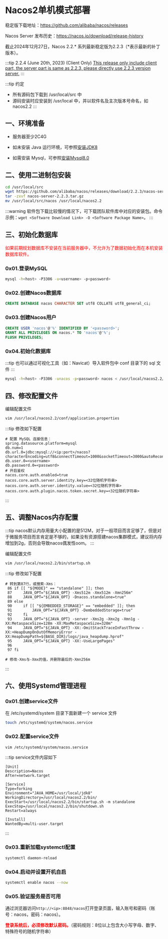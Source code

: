 # Nacos2单机模式部署

稳定版下载地址：https://github.com/alibaba/nacos/releases

Nacos Server 发布历史：https://nacos.io/download/release-history

截止2024年12月27日，Nacos 2.2.* 系列最新稳定版为2.2.3（*表示最新的补丁版本）。

:::tip 2.2.4 (June 20th, 2023) (Client Only)
[This release only include client part, the server part is same as 2.2.3, please directly use 2.2.3 version server.](https://github.com/alibaba/nacos/releases/tag/2.2.4)
:::

:::tip 约定
- 所有源码包下载到 /usr/local/src 中
- 源码安装时应安装到 /usr/local 中，并以软件名及主次版本号命名，如 nacos2.2
:::

## 一、环境准备

- 服务器至少2C4G

- 如未安装 Java 运行环境，可参照<a href="/devops/java/install-jdk.html#基于tar-gz包安装jdk8" target="_blank">安装JDK8</a>

- 如需安装 Mysql，可参照<a href="/database/mysql/install-mysql8.0.html" target="_blank">安装Mysql8.0</a>

## 二、使用二进制包安装

```bash
cd /usr/local/src
wget https://github.com/alibaba/nacos/releases/download/2.2.3/nacos-server-2.2.3.tar.gz
tar -zxvf nacos-server-2.2.3.tar.gz
mv /usr/local/src/nacos /usr/local/nacos2.2
```

:::warning
软件包下载比较慢的情况下，可下载团队软件库中对应的安装包。命令示例：`wget <Software Download Link> -O <Software Package Name>`。
:::

## 三、初始化数据库

<font color="red">如果前期规划数据库不安装在当前服务器中，不允许为了数据初始化而在本机安装数据库软件。</font>

### 0x01.登录MySQL
   
```bash
mysql -h<host> -P3306 -u<username> -p<password>
```

### 0x02.创建Nacos数据库

```sql
CREATE DATABASE nacos CHARACTER SET utf8 COLLATE utf8_general_ci;
```

### 0x03.创建Nacos用户

```sql
CREATE USER 'nacos'@'%' IDENTIFIED BY '<password>';
GRANT ALL PRIVILEGES ON nacos.* TO 'nacos'@'%';
FLUSH PRIVILEGES;
```

### 0x04.初始化数据库

:::tip
也可以通过可视化工具（如：Navicat）导入软件包中 conf 目录下的 sql 文件
:::

```bash
mysql -h<host> -P3306 -unacos -p<password> nacos < /usr/local/nacos2.2/conf/mysql-schema.sql
```

## 四、修改配置文件

编辑配置文件

```bash
vim /usr/local/nacos2.2/conf/application.properties
```

:::tip 修改如下配置
```vim
# 配置 MySQL 连接信息：
spring.datasource.platform=mysql
db.num=1
db.url.0=jdbc:mysql://<ip:port>/nacos?characterEncoding=utf8&connectTimeout=1000&socketTimeout=3000&autoReconnect=true&useUnicode=true&useSSL=false&serverTimezone=UTC
db.user.0=<username>
db.password.0=<password>
# 开启鉴权
nacos.core.auth.enabled=true
nacos.core.auth.server.identity.key=<32位随机字符串>
nacos.core.auth.server.identity.value=<32位随机字符串>
nacos.core.auth.plugin.nacos.token.secret.key=<32位随机字符串>
```
:::

## 五、调整Nacos内存配置

:::tip
nacos默认内存用量大小配置的是512M，对于一般项目而言足够了，但是对于微服务项目而言肯定是不够的，如果没有资源搭建nacos集群模式，建议将内存增加到2g，否则会导致nacos偶发性oom。
:::

编辑配置文件

```bash
vim /usr/local/nacos2.2/bin/startup.sh
```

:::tip 修改如下配置
```vim
# 转到第87行，或搜索-Xms：
 86 if [[ "${MODE}" == "standalone" ]]; then
 87     JAVA_OPT="${JAVA_OPT} -Xms512m -Xmx512m -Xmn256m"
 88     JAVA_OPT="${JAVA_OPT} -Dnacos.standalone=true"
 89 else
 90     if [[ "${EMBEDDED_STORAGE}" == "embedded" ]]; then
 91         JAVA_OPT="${JAVA_OPT} -DembeddedStorage=true"
 92     fi
 93     JAVA_OPT="${JAVA_OPT} -server -Xms2g -Xmx2g -Xmn1g -XX:MetaspaceSize=128m -XX:MaxMetaspaceSize=320m"
 94     JAVA_OPT="${JAVA_OPT} -XX:-OmitStackTraceInFastThrow -XX:+HeapDumpOnOutOfMemoryError -XX:HeapDumpPath=${BASE_DIR}/logs/java_heapdump.hprof"
 95     JAVA_OPT="${JAVA_OPT} -XX:-UseLargePages"
 96 
 97 fi

# 修改-Xms与-Xmx的值，并删除最后的-Xmn256m
```
:::

## 六、使用Systemd管理进程

### 0x01.创建service文件

在 /etc/systemd/system 目录下面新建一个 service 文件

```bash
touch /etc/systemd/system/nacos.service
```

### 0x02.配置service文件

```bash
vim /etc/systemd/system/nacos.service
```

:::tip service文件内容如下
```vim
[Unit]
Description=Nacos
After=network.target

[Service]
Type=forking
Environment="JAVA_HOME=/usr/local/jdk8"
WorkingDirectory=/usr/local/nacos2.2/bin/
ExecStart=/usr/local/nacos2.2/bin/startup.sh -m standalone
ExecStop=/usr/local/nacos2.2/bin/shutdown.sh
Restart=always

[Install]
WantedBy=multi-user.target
```
:::

### 0x03.重新加载systemctl配置

```bash
systemctl daemon-reload
```

### 0x04.启动并设置开机自启

```bash
systemctl enable nacos --now
```

### 0x05.验证服务是否可用

通过浏览器访问`http://<ip>:8848/nacos`打开登录页面，输入账号和密码（账号：nacos，密码：nacos）。

<font color="red"><b>登录系统后，必须修改默认密码。</b></font>（密码规则：8位以上包含大小写字母、数字、特殊符号的随机字符串）
